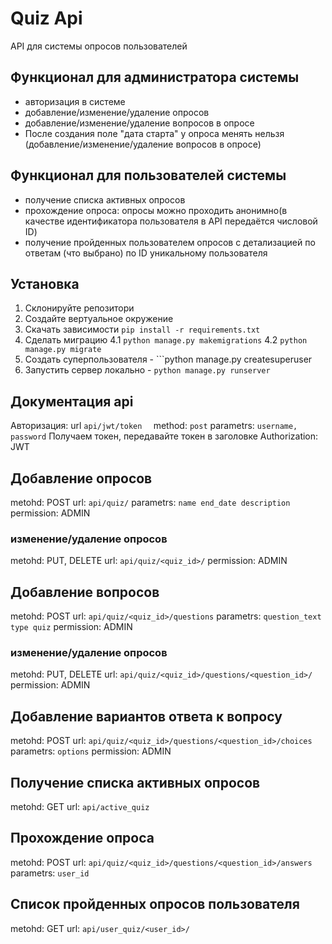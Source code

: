 # Quiz Api
API для системы опросов пользователей

## Функционал для администратора системы
- авторизация в системе
- добавление/изменение/удаление опросов
- добавление/изменение/удаление вопросов в опросе
- После создания поле "дата старта" у опроса менять нельзя (добавление/изменение/удаление вопросов в опросе)


## Функционал для пользователей системы
- получение списка активных опросов
- прохождение опроса: опросы можно проходить анонимно(в качестве идентификатора пользователя в API передаётся числовой ID)
- получение пройденных пользователем опросов с детализацией по ответам (что выбрано) по ID уникальному пользователя

## Установка 
  1. Cклонируйте репозитори
  2. Создайте вертуальное окружение
  3. Скачать зависимости ```pip install -r requirements.txt```
  4. Сделать миграцию
    4.1 ```python manage.py makemigrations```
    4.2 ```python manage.py migrate```
  5. Cоздать суперпользователя
    - ```python manage.py createsuperuser
  6. Запустить сервер локально
    - ```python manage.py runserver```

## Документация api
Авторизация:
  url ```api/jwt/token  ```
  method: ```post```
  parametrs: ```username, password```
  Получаем токен, передавайте токен в заголовке Authorization: JWT <token>
  
## Добавление опросов
  metohd: POST
  url: ```api/quiz/```
  parametrs: ```name end_date description```
  permission: ADMIN

### изменение/удаление опросов
  metohd: PUT, DELETE
  url: ```api/quiz/<quiz_id>/```
  permission: ADMIN
 
 ## Добавление вопросов
  metohd: POST
  url: ```api/quiz/<quiz_id>/questions```
  parametrs: ```question_text type quiz```
  permission: ADMIN
### изменение/удаление опросов
  metohd: PUT, DELETE
  url: ```api/quiz/<quiz_id>/questions/<question_id>/```
  permission: ADMIN
  
## Добавление вариантов ответа к вопросу
  metohd: POST
  url: ```api/quiz/<quiz_id>/questions/<question_id>/choices```
  parametrs: ```options```
  permission: ADMIN
  
## Получение списка активных опросов 
  metohd: GET
  url: ```api/active_quiz```
  
## Прохождение опроса
  metohd: POST
  url: ```api/quiz/<quiz_id>/questions/<question_id>/answers```
  parametrs: ```user_id```

## Список пройденных опросов пользователя
  metohd: GET
  url: ```api/user_quiz/<user_id>/```
